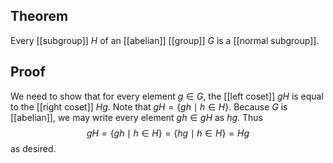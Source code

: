 ## Theorem
Every [[subgroup]] $H$ of an [[abelian]] [[group]] $G$ is a [[normal subgroup]].
## Proof
We need to show that for every element $g\in G$, the [[left coset]] $gH$ is equal to the [[right coset]] $Hg$. Note that $gH = \{gh\mid h\in H\}$. Because $G$ is [[abelian]], we may write every element $gh \in gH$ as $hg$. Thus $$gH = \{gh\mid h\in H\} = \{hg\mid h\in H\} = Hg$$ as desired.